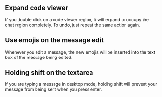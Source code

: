 ## Expand code viewer

If you double click on a code viewer region, it will expand to occupy the chat region completely. To undo, just repeat the same action again.

## Use emojis on the message edit

Whenever you edit a message, the new emojis will be inserted into the text box of the message being edited.

## Holding shift on the textarea

If you are typing a message in desktop mode, holding shift will prevent your message from being sent when you press enter.
